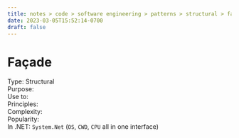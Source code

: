 ```yaml
---
title: notes > code > software engineering > patterns > structural > facade
date: 2023-03-05T15:52:14-0700
draft: false
---
```

# Façade
Type: Structural  
Purpose:  
Use to:  
Principles:  
Complexity:  
Popularity:  
In .NET:  `System.Net` (`OS`, `CWD`, `CPU` all in one interface)  
